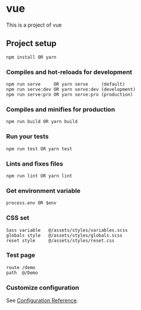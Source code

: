# vue
This is a project of vue

## Project setup
```
npm install OR yarn
```

### Compiles and hot-reloads for development
```
npm run serve     OR yarn serve     (default)
npm run serve:dev OR yarn serve:dev (development)
npm run serve:pro OR yarn serve:pro (production)
```

### Compiles and minifies for production
```
npm run build OR yarn build
```

### Run your tests
```
npm run test OR yarn test
```

### Lints and fixes files
```
npm run lint OR yarn lint
```

### Get environment variable
```
process.env OR $env
```

### CSS set
```
Sass variable   @/assets/styles/variables.scss
globals style   @/assets/styles/globals.scss
reset style     @/assets/styles/reset.css
```

### Test page
```
route /demo
path  @/Demo
```

### Customize configuration
See [Configuration Reference](https://cli.vuejs.org/config/).
